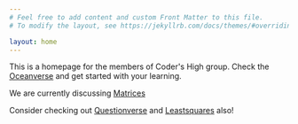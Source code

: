 ```yaml
---
# Feel free to add content and custom Front Matter to this file.
# To modify the layout, see https://jekyllrb.com/docs/themes/#overriding-theme-defaults

layout: home
---
```


This is a homepage for the members of Coder's High group. <!--WIP :  Check the [FAQ](/codershigh/faq/)  if you are here for the first time.--> Check the [Oceanverse](/codershigh/oceanverse/) and get started with your learning. 

We are currently discussing [Matrices](/codershigh/matrixmystics/)

Consider checking out [Questionverse](/codershigh/questionverse) and [Leastsquares](/codershigh/leastsquares) also!